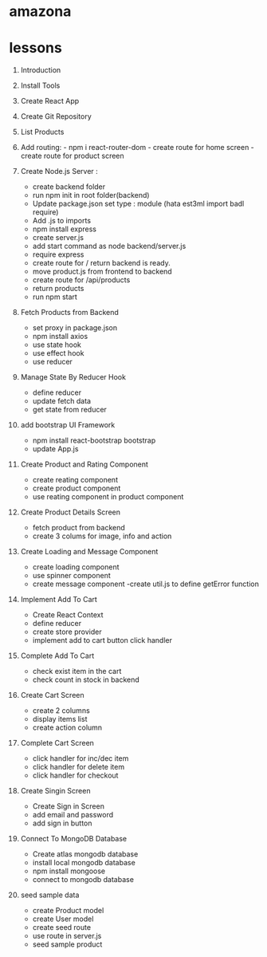 # amazona


# lessons

1. Introduction
2. Install Tools
3. Create React App
4. Create Git Repository
5. List Products
6. Add routing: - npm i react-router-dom
                - create route for home screen
                - create route for product screen
7. Create Node.js Server :
    - create backend folder
    - run npm init in root folder(backend)
    - Update package.json set type : module (hata est3ml import badl require)
    - Add .js to imports
    - npm install express
    - create server.js
    - add start command as node backend/server.js
    - require express
    - create route for / return backend is ready.
    - move product.js from frontend to backend
    - create route for /api/products
    - return products
    - run npm start

8. Fetch Products from Backend
    - set proxy in package.json
    - npm install axios
    - use state hook
    - use effect hook
    - use reducer    

9. Manage State By Reducer Hook
    - define reducer
    - update fetch data
    - get state from reducer

10. add bootstrap UI Framework
    - npm install react-bootstrap bootstrap
    - update App.js

11. Create Product and Rating Component
    - create reating component
    - create product component
    - use reating component in product component

12. Create Product Details Screen
    - fetch product from backend
    - create 3 colums for image, info and action

13. Create Loading and Message Component
    - create loading component
    - use spinner component
    - create message component
    -create util.js to define getError function

14. Implement Add To Cart
    - Create React Context
    - define reducer
    - create store provider
    - implement add to cart button click handler

15. Complete Add To Cart 
    - check exist item in the cart
    - check count in stock in backend

16. Create Cart Screen 
    - create 2 columns
    - display items list
    - create action column

17. Complete    Cart Screen
    - click handler for inc/dec item
    - click handler for delete item
    - click handler for checkout

18. Create Singin Screen
    - Create Sign in Screen
    - add email and password
    - add sign in button

19. Connect To MongoDB Database
    - Create atlas mongodb database
    - install local mongodb database
    - npm install mongoose
    - connect to mongodb database

20. seed sample data
    - create Product model
    - create User model
    - create seed route
    - use route in server.js
    - seed sample product